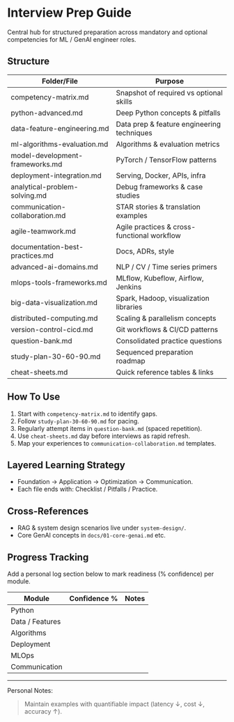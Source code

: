 # Interview Prep Guide

Central hub for structured preparation across mandatory and optional competencies for ML / GenAI engineer roles.

## Structure
| Folder/File | Purpose |
|-------------|---------|
| competency-matrix.md | Snapshot of required vs optional skills |
| python-advanced.md | Deep Python concepts & pitfalls |
| data-feature-engineering.md | Data prep & feature engineering techniques |
| ml-algorithms-evaluation.md | Algorithms & evaluation metrics |
| model-development-frameworks.md | PyTorch / TensorFlow patterns |
| deployment-integration.md | Serving, Docker, APIs, infra |
| analytical-problem-solving.md | Debug frameworks & case studies |
| communication-collaboration.md | STAR stories & translation examples |
| agile-teamwork.md | Agile practices & cross-functional workflow |
| documentation-best-practices.md | Docs, ADRs, style |
| advanced-ai-domains.md | NLP / CV / Time series primers |
| mlops-tools-frameworks.md | MLflow, Kubeflow, Airflow, Jenkins |
| big-data-visualization.md | Spark, Hadoop, visualization libraries |
| distributed-computing.md | Scaling & parallelism concepts |
| version-control-cicd.md | Git workflows & CI/CD patterns |
| question-bank.md | Consolidated practice questions |
| study-plan-30-60-90.md | Sequenced preparation roadmap |
| cheat-sheets.md | Quick reference tables & links |

## How To Use
1. Start with `competency-matrix.md` to identify gaps.
2. Follow `study-plan-30-60-90.md` for pacing.
3. Regularly attempt items in `question-bank.md` (spaced repetition).
4. Use `cheat-sheets.md` day before interviews as rapid refresh.
5. Map your experiences to `communication-collaboration.md` templates.

## Layered Learning Strategy
- Foundation → Application → Optimization → Communication.
- Each file ends with: Checklist / Pitfalls / Practice.

## Cross-References
- RAG & system design scenarios live under `system-design/`.
- Core GenAI concepts in `docs/01-core-genai.md` etc.

## Progress Tracking
Add a personal log section below to mark readiness (% confidence) per module.

| Module | Confidence % | Notes |
|--------|--------------|-------|
| Python |  |  |
| Data / Features |  |  |
| Algorithms |  |  |
| Deployment |  |  |
| MLOps |  |  |
| Communication |  |  |

---
Personal Notes:
> Maintain examples with quantifiable impact (latency ↓, cost ↓, accuracy ↑).